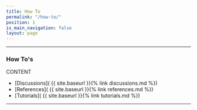 ```yaml
---
title: How To
permalink: "/how-to/"
position: 1
is_main_navigation: false
layout: page
---
```


***
### How To's

CONTENT

+ [Discussions]( {{ site.baseurl }}{% link discussions.md %})  
+ [References]( {{ site.baseurl }}{% link references.md %})  
+ [Tutorials]( {{ site.baseurl }}{% link tutorials.md %})  



***
